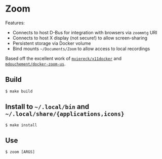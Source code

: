 # Zoom

Features:

* Connects to host D-Bus for integration with browsers via `zoommtg` URI
* Connects to host X display (not secure!) to allow screen-sharing
* Persistent storage via Docker volume
* Bind mounts `~/Documents/Zoom` to allow access to local recordings

Based off the excellent work of [`mviereck/x11docker`](https://github.com/mviereck/x11docker)
and [`mdouchement/docker-zoom-us`](https://github.com/mdouchement/docker-zoom-us).

## Build

```console
$ make build
```

## Install to `~/.local/bin` and `~/.local/share/{applications,icons}`

```console
$ make install
```

## Use

```console
$ zoom [ARGS]
```
